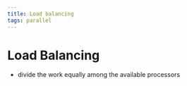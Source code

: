 ```yaml
---
title: Load balancing
tags: parallel 
---
```


# Load Balancing
- divide the work equally among the available processors












































